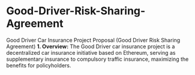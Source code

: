 # Good-Driver-Risk-Sharing-Agreement
Good Driver Car Insurance Project Proposal (Good Driver Risk Sharing Agreement)  **1. Overview:** The Good Driver car insurance project is a decentralized car insurance initiative based on Ethereum, serving as supplementary insurance to compulsory traffic insurance, maximizing the benefits for policyholders. 
